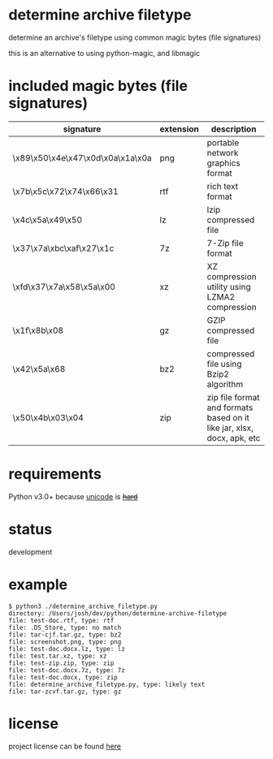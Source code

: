 # determine archive filetype

determine an archive's filetype using common magic bytes (file signatures)

this is an alternative to using python-magic, and libmagic

# included magic bytes (file signatures) 

| signature | extension | description |
| ----- | --------- | ----- |  
| \x89\x50\x4e\x47\x0d\x0a\x1a\x0a | png | portable network graphics format |
| \x7b\x5c\x72\x74\x66\x31 | rtf | rich text format |
| \x4c\x5a\x49\x50 | lz | lzip compressed file |  
| \x37\x7a\xbc\xaf\x27\x1c | 7z | 7-Zip file format | 
| \xfd\x37\x7a\x58\x5a\x00 | xz | XZ compression utility using LZMA2 compression |
| \x1f\x8b\x08 | gz | GZIP compressed file | 
| \x42\x5a\x68 | bz2 | compressed file using Bzip2 algorithm | 
| \x50\x4b\x03\x04 | zip | zip file format and formats based on it like jar, xlsx, docx, apk, etc | 

# requirements

Python v3.0+ because [unicode](https://nedbatchelder.com/text/unipain.html) is [~~hard~~](https://www.joelonsoftware.com/2003/10/08/the-absolute-minimum-every-software-developer-absolutely-positively-must-know-about-unicode-and-character-sets-no-excuses/)

# status

development

# example

```
$ python3 ./determine_archive_filetype.py
directory: /Users/josh/dev/python/determine-archive-filetype
file: test-doc.rtf, type: rtf
file: .DS_Store, type: no match
file: tar-cjf.tar.gz, type: bz2
file: screenshot.png, type: png
file: test-doc.docx.lz, type: lz
file: test.tar.xz, type: xz
file: test-zip.zip, type: zip
file: test-doc.docx.7z, type: 7z
file: test-doc.docx, type: zip
file: determine_archive_filetype.py, type: likely text
file: tar-zcvf.tar.gz, type: gz
```

# license

project license can be found [here](https://github.com/joshschmelzle/determine-archive-filetype/blob/master/LICENSE)
